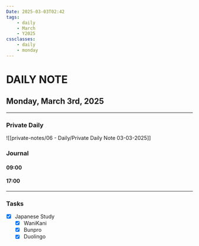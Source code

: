 ```yaml
---
Date: 2025-03-03T02:42
tags:
    - daily
    - March
    - Y2025
cssclasses:
    - daily
    - monday
---
```

# DAILY NOTE
## Monday, March 3rd, 2025
***
### Private Daily
![[private-notes/06 - Daily/Private Daily Note 03-03-2025]]

### Journal

#### 09:00

#### 17:00

***
### Tasks
- [x] Japanese Study
    - [x] WaniKani
    - [x] Bunpro
    - [x] Duolingo